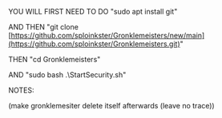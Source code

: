 YOU WILL FIRST NEED TO DO "sudo apt install git" 

AND THEN "git clone [https://github.com/sploinkster/Gronklemeisters/new/main](https://github.com/sploinkster/Gronklemeisters.git)" 

THEN "cd Gronklemeisters" 

AND "sudo bash .\StartSecurity.sh"

NOTES:

(make gronklemesiter delete itself afterwards (leave no trace))
